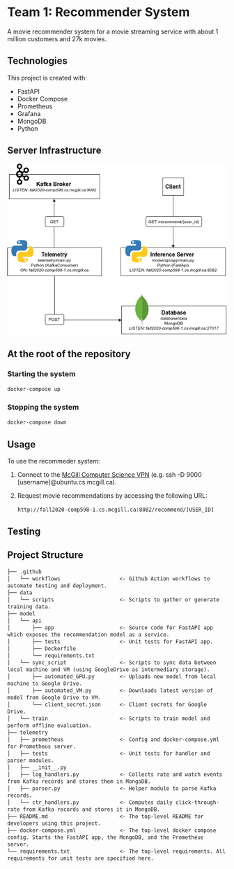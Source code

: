 # Team 1: Recommender System
A movie recommender system for a movie streaming service with about 1 million customers and 27k movies.

## Technologies
This project is created with:
* FastAPI
* Docker Compose
* Prometheus
* Grafana
* MongoDB
* Python 

## Server Infrastructure

![Architecture](.img/server-infra.png)

## At the root of the repository

### Starting the system

``` bash
docker-compose up
```

### Stopping the system

``` bash
docker-compose down
```

## Usage 
To use the recommeder system:

1. Connect to the [McGill Computer Science VPN](https://www.cs.mcgill.ca/docs/remote/dynamic/) (e.g. ssh -D 9000 [username]@ubuntu.cs.mcgill.ca).
2. Request movie recommendations by accessing the following URL:
    
      `http://fall2020-comp598-1.cs.mcgill.ca:8082/recommend/[USER_ID]`


## Testing

## Project Structure
```
├── .github       
│   └── workflows                   <- Github Action workflows to automate testing and deployment.
├── data       
│   └── scripts                     <- Scripts to gather or generate training data.
├── model              
│   └── api                                  
│       ├── app                     <- Source code for FastAPI app which exposes the recommendation model as a service. 
│       ├── tests                   <- Unit tests for FastAPI app. 
│       ├── Dockerfile                        
│       └── requirements.txt                  
│   └── sync_script                 <- Scripts to sync data between local machine and VM (using GoogleDrive as intermediary storage).
│       ├── automated_GPU.py        <- Uploads new model from local machine to Google Drive.
│       ├── automated_VM.py         <- Downloads latest version of model from Google Drive to VM. 
│       └── client_secret.json      <- Client secrets for Google Drive. 
│   └── train                       <- Scripts to train model and perform offline evaluation.
├── telemetry 
│   ├── prometheus                  <- Config and docker-compose.yml for Prometheus server. 
│   ├── tests                       <- Unit tests for handler and parser modules.   
│   ├── __init__.py                           
│   ├── log_handlers.py             <- Collects rate and watch events from Kafka records and stores them in MongoDB.
│   ├── parser.py                   <- Helper module to parse Kafka records. 
│   └── ctr_handlers.py             <- Computes daily click-through-rate from Kafka records and stores it in MongoDB. 
├── README.md                       <- The top-level README for developers using this project.
├── docker-compose.yml              <- The top-level docker compose config. Starts the FastAPI app, the MongoDB, and the Prometheus server.
└── requirements.txt                <- The top-level requirements. All requirements for unit tests are specified here.  

```

